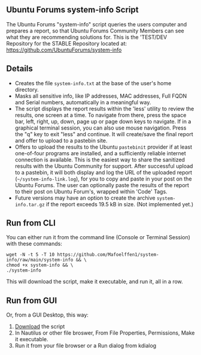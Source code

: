 ## Ubuntu Forums system-info Script
The Ubuntu Forums "system-info" script queries the users computer and prepares a report, so that Ubuntu Forums Community Members can see what they are recommending solutions for. This is the 'TEST/DEV Repository for the STABLE Repository located at: https://github.com/UbuntuForums/system-info
## Details

- Creates the file `system-info.txt` at the base of the user's home directory.
- Masks all sensitive info, like IP addresses, MAC addresses, Full FQDN and Serial numbers, automatically in a meaningful way.
- The script displays the report results within the 'less' utility to review the results, one screen at a time. To navigate from there, press the space bar, left, right, up, down, page up or page down keys to navigate. If in a graphical terminal session, you can also use mouse navigation. Press the "q" key to exit "less" and continue. It will create/save the final report and offer to upload to a pastebin site.
- Offers to upload the results to the Ubuntu `pastebinit` provider if at least one-of-four programs are installed, and a sufficiently reliable internet connection is available. This is the easiest way to share the sanitized results with the Ubuntu Community for support. After successful upload to a pastebin, it will both display and log the URL of the uploaded report (`~/system-info-link.log`), for you to copy and paste in your post on the Ubuntu Forums. The user can optionally paste the results of the report to their post on Ubuntu Forum's, wrapped within 'Code' Tags.
- Future versions may have an option to create the archive `system-info.tar.gz` if the report exceeds 19.5 kB in size. (Not implemented yet.)


## Run from CLI

You can either run it from the command line (Console or Terminal Session) with these commands:

    wget -N -t 5 -T 10 https://github.com/Mafoelffen1/system-info/raw/main/system-info && \
    chmod +x system-info && \
    ./system-info

This will download the script, make it executable, and run it, all in a row.

## Run from GUI

Or, from a GUI Desktop, this way:

1. [Download][1] the script
2. In Nautilus or other file broswer, From File Properties, Permissions, Make it executable.
3. Run it from your file browser or a Run dialog from kdialog

[1]: https://github.com/Mafoelffen1/system-info/raw/main/system-info
